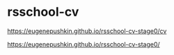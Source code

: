 # rsschool-cv

https://eugenepushkin.github.io/rsschool-cv-stage0/cv

https://eugenepushkin.github.io/rsschool-cv-stage0/
